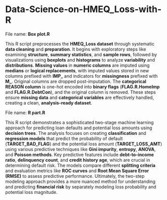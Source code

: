 # Data-Science-on-HMEQ_Loss-with-R

File name: **Box plot.R**

This R script preprocesses the **HMEQ_Loss dataset** through systematic **data cleaning** and **preparation**. It begins with exploratory steps like examining **structure**, **summary statistics**, and **sample rows**, followed by visualizations using **boxplots** and **histograms** to analyze **variability** and **distributions**. **Missing values** in **numeric columns** are imputed using **medians** or **logical replacements**, with imputed values stored in new columns prefixed with **IMP_** and indicators for **missingness** prefixed with **M_**. Original columns are dropped post-imputation. The **categorical REASON column** is one-hot encoded into **binary flags** (**FLAG.R.HomeImp** and **FLAG.R.DebtCon**), and the original column is removed. These steps ensure **missing data** and **categorical variables** are effectively handled, creating a clean, **analysis-ready dataset**.

File name: **R part.R**

This R script demonstrates a sophisticated two-stage machine learning approach for predicting loan defaults and potential loss amounts using **decision trees**. The analysis focuses on creating **classification** and **regression models** that predict the probability of default (**TARGET_BAD_FLAG**) and the potential loss amount (**TARGET_LOSS_AMT**) using various predictive techniques like **Gini impurity**, **entropy**, **ANOVA**, and **Poisson methods**. Key predictive features include **debt-to-income ratio**, **delinquency count**, and **credit history age**, which are crucial in determining default risk. The models compare different **splitting criteria** and evaluation metrics like **ROC curves** and **Root Mean Square Error (RMSE)** to assess predictive performance. Ultimately, the two-step modeling approach provides a more nuanced method for understanding and predicting **financial risk** by separately modeling loss probability and potential loss magnitude.

